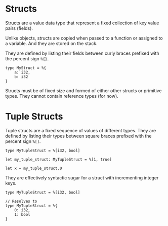 # Structs

Structs are a value data type that represent a fixed collection of key value
pairs (fields).

Unlike objects, structs are copied when passed to a function or assigned to a
variable. And they are stored on the stack.

They are defined by listing their fields between curly braces prefixed with
the percent sign `%{}`.

```void
type MyStruct = %{
    a: i32,
    b: i32
}
```

Structs must be of fixed size and formed of either other structs or primitive
types. They cannot contain reference types (for now).

# Tuple Structs

Tuple structs are a fixed sequence of values of different types. They
are defined by listing their types between square braces prefixed with the
percent sign `%[]`.

```void
type MyTupleStruct = %[i32, bool]

let my_tuple_struct: MyTupleStruct = %[1, true]

let x = my_tuple_struct.0
```

They are effectively syntactic sugar for a struct with incrementing
integer keys.

```void
type MyTupleStruct = %[i32, bool]

// Resolves to
type MyTupleStruct = %{
    0: i32,
    1: bool
}
```
